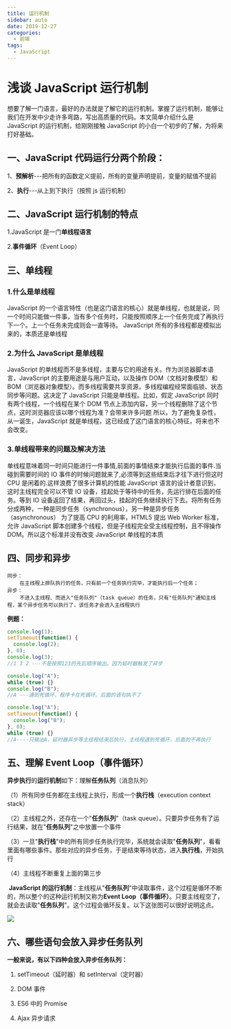 ```yaml
---
title: 运行机制
sidebar: auto
date: 2019-12-27
categories:
  - 前端
tags:
  - JavaScript
---
```


# 浅谈 JavaScript 运行机制

​ 想要了解一门语言，最好的办法就是了解它的运行机制。掌握了运行机制，能够让我们在开发中少走许多弯路，写出高质量的代码。本文简单介绍什么是 JavaScript 的运行机制，给刚刚接触 JavaScript 的小白一个初步的了解，为将来打好基础。

## 一、JavaScript 代码运行分两个阶段：

1、**预解析**---把所有的函数定义提前，所有的变量声明提前，变量的赋值不提前

2、**执行**---从上到下执行（按照 js 运行机制）

## 二、JavaScript 运行机制的特点

1.JavaScript 是一门**单线程语言**

2.**事件循环**（Event Loop）

## 三、单线程

### 1.什么是单线程

JavaScript 的一个语言特性（也是这门语言的核心）就是单线程，也就是说，同一个时间只能做一件事，当有多个任务时，只能按照顺序上一个任务完成了再执行下一个。上一个任务未完成则会一直等待。
JavaScript 所有的多线程都是模拟出来的，本质还是单线程

### 2.为什么 JavaScript 是单线程

JavaScript 的单线程而不是多线程，主要与它的用途有关。作为浏览器脚本语言，JavaScript 的主要用途是与用户互动，以及操作 DOM（文档对象模型）和 BOM（浏览器对象模型）。而多线程需要共享资源，多线程编程经常面临锁、状态同步等问题。这决定了 JavaScript 只能是单线程。比如，假定 JavaScript 同时有两个线程，一个线程在某个 DOM 节点上添加内容，另一个线程删除了这个节点，这时浏览器应该以哪个线程为准？会带来许多问题
所以，为了避免复杂性，从一诞生，JavaScript 就是单线程，这已经成了这门语言的核心特征，将来也不会改变。

### 3.单线程带来的问题及解决方法

单线程意味着同一时间只能进行一件事情,前面的事情结束才能执行后面的事件.当碰到需要时间的 IO 事件的时候问题就来了,必须等到这些结束后才往下进行但这时 CPU 是闲着的.这样浪费了很多计算机的性能
JavaScript 语言的设计者意识到，这时主线程完全可以不管 IO 设备，挂起处于等待中的任务，先运行排在后面的任务。等到 IO 设备返回了结果，再回过头，挂起的任务继续执行下去。将所有任务分成两种，一种是同步任务（synchronous），另一种是异步任务（asynchronous）
为了提高 CPU 的利用率，HTML5 提出 Web Worker 标准，允许 JavaScript 脚本创建多个线程，但是子线程完全受主线程控制，且不得操作 DOM。所以这个标准并没有改变 JavaScript 单线程的本质

## 四、同步和异步

```
同步：
	在主线程上排队执行的任务，只有前一个任务执行完毕，才能执行后一个任务；
异步：
	不进入主线程、而进入"任务队列"（task queue）的任务，只有"任务队列"通知主线程，某个异步任务可以执行了，该任务才会进入主线程执行
```

**例题：**

```javascript
console.log(1);
setTimeout(function() {
  console.log(2);
}, 0);
console.log(3);
//1 3 2 ---不是按照123的先后顺序输出。因为延时器触发了异步
```

```javascript
console.log("A");
while (true) {}
console.log("B");
//A ---遇到死循环，程序卡在死循环。后面的语句执不了
```

```javascript
console.log("A");
setTimeout(function() {
  console.log("B");
}, 0);
while (true) {}
//A----只输出A，延时器异步等主线程结束后执行，主线程遇到死循环，后面的不再执行
```

## 五、理解 Event Loop（事件循环）

**异步执行**的**运行机制**如下：理解**任务队列**（消息队列）

（1）所有同步任务都在主线程上执行，形成一个**执行栈**（execution context stack）

（2）主线程之外，还存在一个"**任务队列**"（task queue）。只要异步任务有了运行结果，就在"**任务队列**"之中放置一个事件

（3）一旦"**执行栈**"中的所有同步任务执行完毕，系统就会读取"**任务队列**"，看看里面有哪些事件。那些对应的异步任务，于是结束等待状态，进入**执行栈**，开始执行

（4）主线程不断重复上面的第三步

​ **JavaScript 的运行机制**：主线程从"**任务队列**"中读取事件，这个过程是循环不断的，所以整个的这种运行机制又称为**Event Loop（事件循环）**。只要主线程空了，就会去读取"**任务队列**"。这个过程会循环反复。以下这张图可以很好说明这点。

![](https://cdn.jsdelivr.net/gh/dxsixpc/myImg@master/img/20200813163235.png)

## 六、哪些语句会放入异步任务队列

**一般来说，有以下四种会放入异步任务队列：**

1. setTimeout（延时器）和 setInterval（定时器）

2. DOM 事件

3. ES6 中的 Promise

4. Ajax 异步请求

